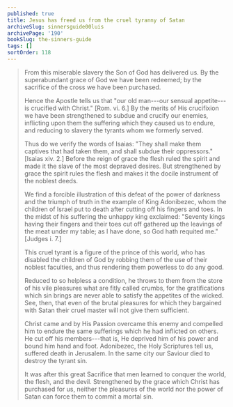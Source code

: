 ```yaml
---
published: true
title: Jesus has freed us from the cruel tyranny of Satan
archiveSlug: sinnersguide00luis
archivePage: '190'
bookSlug: the-sinners-guide
tags: []
sortOrder: 118
---
```


> From this miserable slavery the Son of God has delivered us. By the superabundant grace of God we have been redeemed; by the sacrifice of the cross we have been purchased.
> 
> Hence the Apostle tells us that "our old man---our sensual appetite---is crucified with Christ." [Rom. vi. 6.] By the merits of His crucifixion we have been strengthened to subdue and crucify our enemies, inflicting upon them the suffering which they caused us to endure, and reducing to slavery the tyrants whom we formerly served.
> 
> Thus do we verify the words of Isaias: "They shall make them captives that had taken them, and shall subdue their oppressors." [Isaias xiv. 2.] Before the reign of grace the flesh ruled the spirit and made it the slave of the most depraved desires. But strengthened by grace the spirit rules the flesh and makes it the docile instrument of the noblest deeds.
> 
> We find a forcible illustration of this defeat of the power of darkness and the triumph of truth in the example of King Adonibezec, whom the children of Israel put to death after cutting off his fingers and toes. In the midst of his suffering the unhappy king exclaimed: "Seventy kings having their fingers and their toes cut off gathered up the leavings of the meat under my table; as I have done, so God hath requited me." [Judges i. 7.]
> 
> This cruel tyrant is a figure of the prince of this world, who has disabled the children of God by robbing them of the use of their noblest faculties, and thus rendering them powerless to do any good.
> 
> Reduced to so helpless a condition, he throws to them from the store of his vile pleasures what are fitly called crumbs, for the gratifications which sin brings are never able to satisfy the appetites of the wicked. See, then, that even of the brutal pleasures for which they bargained with Satan their cruel master will not give them sufficient.
> 
> Christ came and by His Passion overcame this enemy and compelled him to endure the same sufferings which he had inflicted on others. He cut off his members---that is, He deprived him of his power and bound him hand and foot. Adonibezec, the Holy Scriptures tell us, suffered death in Jerusalem. In the same city our Saviour died to destroy the tyrant sin.
> 
> It was after this great Sacrifice that men learned to conquer the world, the flesh, and the devil. Strengthened by the grace which Christ has purchased for us, neither the pleasures of the world nor the power of Satan can force them to commit a mortal sin.
